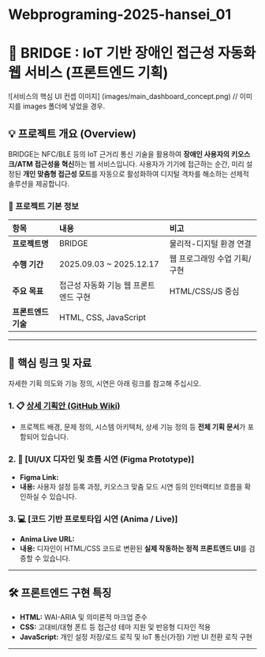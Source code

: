﻿# Webprograming-2025-hansei_01
# 🌉 BRIDGE : IoT 기반 장애인 접근성 자동화 웹 서비스 (프론트엔드 기획)

![서비스의 핵심 UI 컨셉 이미지] (images/main_dashboard_concept.png) 
// 이미지를 images 폴더에 넣었을 경우.

## 💡 프로젝트 개요 (Overview)

BRIDGE는 NFC/BLE 등의 IoT 근거리 통신 기술을 활용하여 **장애인 사용자의 키오스크/ATM 접근성을 혁신**하는 웹 서비스입니다. 사용자가 기기에 접근하는 순간, 미리 설정된 **개인 맞춤형 접근성 모드**를 자동으로 활성화하여 디지털 격차를 해소하는 선제적 솔루션을 제공합니다.

### 📌 프로젝트 기본 정보

| 항목 | 내용 | 비고 |
| :--- | :--- | :--- |
| **프로젝트명** | BRIDGE | 물리적-디지털 환경 연결 |
| **수행 기간** | 2025.09.03 ~ 2025.12.17 | 웹 프로그래밍 수업 기획/구현 |
| **주요 목표** | 접근성 자동화 기능 웹 프론트엔드 구현 | HTML/CSS/JS 중심 |
| **프론트엔드 기술** | HTML, CSS, JavaScript  |

---

## 🔗 핵심 링크 및 자료

자세한 기획 의도와 기능 정의, 시연은 아래 링크를 참고해 주십시오.

### 1. 📋 [상세 기획안 (GitHub Wiki)](https://github.com/YourAccount/YourRepo/wiki)

* 프로젝트 배경, 문제 정의, 시스템 아키텍처, 상세 기능 정의 등 **전체 기획 문서**가 포함되어 있습니다.

### 2. 🎨 [UI/UX 디자인 및 흐름 시연 (Figma Prototype)]

* **Figma Link:** 
* **내용:** 사용자 설정 등록 과정, 키오스크 맞춤 모드 시연 등의 인터랙티브 흐름을 확인하실 수 있습니다.

### 3. 💻 [코드 기반 프로토타입 시연 (Anima / Live)]

* **Anima Live URL:** 
* **내용:** 디자인이 HTML/CSS 코드로 변환된 **실제 작동하는 정적 프론트엔드 UI**를 검증할 수 있습니다.

---

## 🛠️ 프론트엔드 구현 특징

* **HTML:** WAI-ARIA 및 의미론적 마크업 준수
* **CSS:** 고대비/대형 폰트 등 접근성 테마 지원 및 반응형 디자인 적용
* **JavaScript:** 개인 설정 저장/로드 로직 및 IoT 통신(가정) 기반 UI 전환 로직 구현

---
